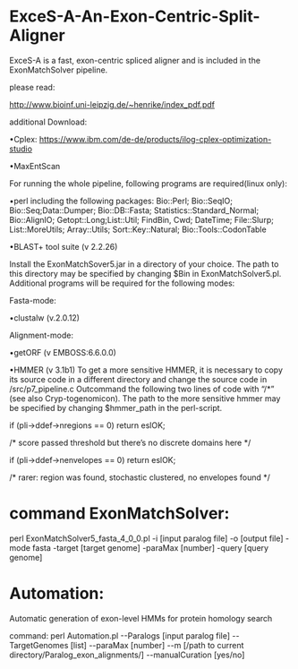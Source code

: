 # ExceS-A-An-Exon-Centric-Split-Aligner

ExceS-A is a fast, exon-centric spliced aligner and is included in the ExonMatchSolver pipeline.

please read:

http://www.bioinf.uni-leipzig.de/~henrike/index_pdf.pdf                                                                                                                        

additional Download:

•Cplex: https://www.ibm.com/de-de/products/ilog-cplex-optimization-studio

•MaxEntScan

For running the whole pipeline, following programs are required(linux only):

•perl including the following packages: Bio::Perl; Bio::SeqIO; Bio::Seq;Data::Dumper; Bio::DB::Fasta; Statistics::Standard_Normal; Bio::AlignIO; Getopt::Long;List::Util; FindBin, Cwd; DateTime; File::Slurp; List::MoreUtils; Array::Utils; Sort::Key::Natural; Bio::Tools::CodonTable

•BLAST+ tool suite (v 2.2.26)

Install the ExonMatchSover5.jar in a directory of your choice. The path to this directory may be specified by changing $Bin in ExonMatchSolver5.pl. Additional programs will be required for the following modes:

Fasta-mode:

•clustalw (v.2.0.12)

Alignment-mode:

•getORF (v EMBOSS:6.6.0.0)

•HMMER (v 3.1b1)
To get a more sensitive HMMER, it is necessary to copy its source code in a different directory and change the source code in /src/p7_pipeline.c
Outcommand the following two lines of code with “/*” (see also Cryp-togenomicon). The path to the more sensitive hmmer may be specified by changing $hmmer_path in the perl-script.

if (pli->ddef->nregions == 0) return eslOK;

/* score passed threshold but there’s no discrete domains here */

if (pli->ddef->nenvelopes == 0) return eslOK;

/* rarer: region was found, stochastic clustered, no envelopes found */

# command ExonMatchSolver:

perl ExonMatchSolver5_fasta_4_0_0.pl -i [input paralog file] -o [output file] -mode fasta -target [target genome] -paraMax [number] -query [query genome]



# Automation:

Automatic generation of exon-level HMMs for protein homology search

command:
perl Automation.pl --Paralogs [input paralog file] --TargetGenomes [list] --paraMax [number] --m [/path to current directory/Paralog_exon_alignments/] --manualCuration [yes/no]
